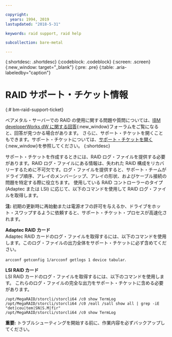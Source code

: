 ```yaml
---

copyright:
  years: 1994, 2019
lastupdated: "2018-5-31"

keywords: raid support, raid help

subcollection: bare-metal

---
```


{:shortdesc: .shortdesc}
{:codeblock: .codeblock}
{:screen: .screen}
{:new_window: target="_blank"}
{:pre: .pre}
{:table: .aria-labeledby="caption"}

# RAID サポート・チケット情報
{:# bm-raid-support-ticket}

ベアメタル・サーバーでの RAID の使用に関する問題や質問については、[IBM developerWorks dW に関する回答](https://developer.ibm.com/answers/topics/ibm-cloud/){:new_window}フォーラムをご覧になると、回答が見つかる場合があります。
さらに、サポート・チケットを開くこともできます。サポート・チケットについては、[サポート・チケットを開く](https://test.cloud.ibm.com/docs/get-support?topic=get-support-getting-customer-support#open-ticket){:new_window}を参照してください。
{:shortdesc}

<!--During a drive or RAID failure, support tickets are automatically created. You can create a support ticket for other problems.--> サポート・チケットを作成するときには、RAID ログ・ファイルを提供する必要があります。RAID ログ・ファイルにある情報は、失われた RAID 構成をリカバリーするために不可欠です。ログ・ファイルを提供すると、サポート・チームがドライブ順序、アレイのメンバーシップ、アレイの形状、およびケーブル接続の問題を特定する際に役立ちます。 使用している RAID コントローラーのタイプ (Adaptec または LSI) に応じて、以下のコマンドを使用して RAID ログ・ファイルを取得します。

**注:** 初期の更新時に再始動または電源オフの許可を与えるか、ドライブをホット・スワップするように依頼すると、サポート・チケット・プロセスが高速化されます。

<b>Adaptec RAID カード</b><br>
Adaptec RAID カードのログ・ファイルを取得するには、以下のコマンドを使用します。このログ・ファイルの出力全体をサポート・チケットに必ず含めてください。

`arcconf getconfig 1/arcconf getlogs 1 device tabular`.

<b>LSI RAID カード</b><br>
LSI RAID カードのログ・ファイルを取得するには、以下のコマンドを使用します。 これらのログ・ファイルの完全な出力をサポート・チケットに含める必要があります。
```/opt/MegaRAID/storcli/storcli64 /c0 show all
/opt/MegaRAID/storcli/storcli64 /c0 show TermLog
/opt/MegaRAID/storcli/storcli64 /c0 /eall /sall show all | grep -iE "det|cou|tem|SN|S.M|fir"
/opt/MegaRAID/storcli/storcli64 /c0 show TermLog
```
**重要:** トラブルシューティングを開始する前に、作業内容を必ずバックアップしてください。
